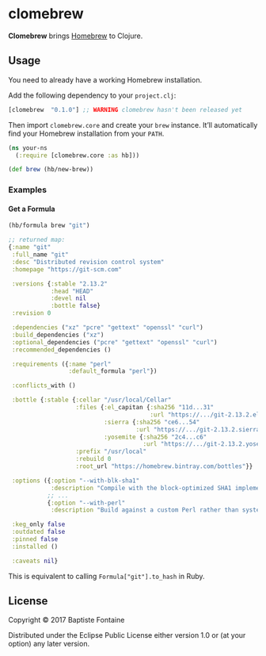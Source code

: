# clomebrew

**Clomebrew** brings [Homebrew](https://brew.sh/) to Clojure.

## Usage

You need to already have a working Homebrew installation.

Add the following dependency to your `project.clj`:

```clojure
[clomebrew  "0.1.0"] ;; WARNING clomebrew hasn't been released yet
```

Then import `clomebrew.core` and create your `brew` instance. It’ll
automatically find your Homebrew installation from your `PATH`.

```clojure
(ns your-ns
  (:require [clomebrew.core :as hb]))

(def brew (hb/new-brew))
```

### Examples

#### Get a Formula

```clojure
(hb/formula brew "git")

;; returned map:
{:name "git"
 :full_name "git"
 :desc "Distributed revision control system"
 :homepage "https://git-scm.com"

 :versions {:stable "2.13.2"
            :head "HEAD"
            :devel nil
            :bottle false}
 :revision 0

 :dependencies ("xz" "pcre" "gettext" "openssl" "curl")
 :build_dependencies ("xz")
 :optional_dependencies ("pcre" "gettext" "openssl" "curl")
 :recommended_dependencies ()

 :requirements ({:name "perl"
                 :default_formula "perl"})

 :conflicts_with ()

 :bottle {:stable {:cellar "/usr/local/Cellar"
                   :files {:el_capitan {:sha256 "11d...31"
                                        :url "https://.../git-2.13.2.el_capitan.bottle.tar.gz"}
                           :sierra {:sha256 "ce6...54"
                                    :url "https://.../git-2.13.2.sierra.bottle.tar.gz"}
                           :yosemite {:sha256 "2c4...c6"
                                      :url "https://.../git-2.13.2.yosemite.bottle.tar.gz"}}
                   :prefix "/usr/local"
                   :rebuild 0
                   :root_url "https://homebrew.bintray.com/bottles"}}

 :options ({:option "--with-blk-sha1"
            :description "Compile with the block-optimized SHA1 implementation"}
           ;; ...
           {:option "--with-perl"
            :description "Build against a custom Perl rather than system default"})

 :keg_only false
 :outdated false
 :pinned false
 :installed ()

 :caveats nil}
```

This is equivalent to calling `Formula["git"].to_hash` in Ruby.

## License

Copyright © 2017 Baptiste Fontaine

Distributed under the Eclipse Public License either version 1.0 or (at
your option) any later version.
